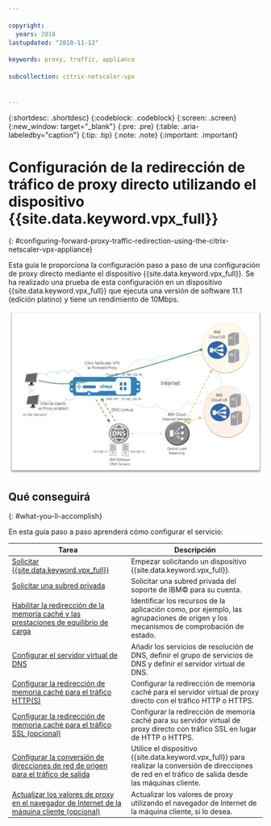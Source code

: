 ```yaml
---

copyright:
  years: 2018
lastupdated: "2018-11-12"

keywords: proxy, traffic, appliance

subcollection: citrix-netscaler-vpx


---
```


{:shortdesc: .shortdesc}
{:codeblock: .codeblock}
{:screen: .screen}
{:new_window: target="_blank"}
{:pre: .pre}
{:table: .aria-labeledby="caption"}
{:tip: .tip}
{:note: .note}
{:important: .important}

# Configuración de la redirección de tráfico de proxy directo utilizando el dispositivo {{site.data.keyword.vpx_full}}
{: #configuring-forward-proxy-traffic-redirection-using-the-citrix-netscaler-vpx-appliance}

Esta guía le proporciona la configuración paso a paso de una configuración de proxy directo mediante el dispositivo {{site.data.keyword.vpx_full}}. Se ha realizado una prueba de esta configuración en un dispositivo {{site.data.keyword.vpx_full}} que ejecuta una versión de software 11.1 (edición platino) y tiene un rendimiento de 10Mbps.

<img src="images/fp1.png" alt="dibujo" style="width: 600px;"/>

## Qué conseguirá
{: #what-you-ll-accomplish}

En esta guía paso a paso aprenderá cómo configurar el servicio:

Tarea  | Descripción
------------- | -------------
[Solicitar {{site.data.keyword.vpx_full}}](/docs/infrastructure/citrix-netscaler-vpx?topic=citrix-netscaler-vpx-order-the-citrix-netscaler-vpx-appliance) | Empezar solicitando un dispositivo {{site.data.keyword.vpx_full}}.
[Solicitar una subred privada](/docs/infrastructure/citrix-netscaler-vpx?topic=citrix-netscaler-vpx-request-a-private-subnet) | Solicitar una subred privada del soporte de IBM© para su cuenta.
[Habilitar la redirección de la memoria caché y las prestaciones de equilibrio de carga](/docs/infrastructure/citrix-netscaler-vpx?topic=citrix-netscaler-vpx-enable-cache-redirection-and-load-balancing-capabilities) | Identificar los recursos de la aplicación como, por ejemplo, las agrupaciones de origen y los mecanismos de comprobación de estado.
[Configurar el servidor virtual de DNS](/docs/infrastructure/citrix-netscaler-vpx?topic=citrix-netscaler-vpx-configure-the-dns-virtual-server) | Añadir los servicios de resolución de DNS, definir el grupo de servicios de DNS y definir el servidor virtual de DNS.
[Configurar la redirección de memoria caché para el tráfico HTTP(S)](/docs/infrastructure/citrix-netscaler-vpx?topic=citrix-netscaler-vpx-configure-cache-redirection-for-http-traffic) | Configurar la redirección de memoria caché para el servidor virtual de proxy directo con el tráfico HTTP o HTTPS.
[Configurar la redirección de memoria caché para el tráfico SSL (opcional)](/docs/infrastructure/citrix-netscaler-vpx?topic=citrix-netscaler-vpx-configure-cache-redirection-for-ssl-traffic-optional-) | Configurar la redirección de memoria caché para su servidor virtual de proxy directo con tráfico SSL en lugar de HTTP o HTTPS.
[Configurar la conversión de direcciones de red de origen para el tráfico de salida](/docs/infrastructure/citrix-netscaler-vpx?topic=citrix-netscaler-vpx-configure-source-nat-for-outbound-traffic) | Utilice el dispositivo {{site.data.keyword.vpx_full}} para realizar la conversión de direcciones de red en el tráfico de salida desde las máquinas cliente.
[Actualizar los valores de proxy en el navegador de Internet de la máquina cliente (opcional)](/docs/infrastructure/citrix-netscaler-vpx?topic=citrix-netscaler-vpx-update-the-proxy-settings-on-the-client-machine-s-internet-browser-optional-) | Actualizar los valores de proxy utilizando el navegador de Internet de la máquina cliente, si lo desea.
